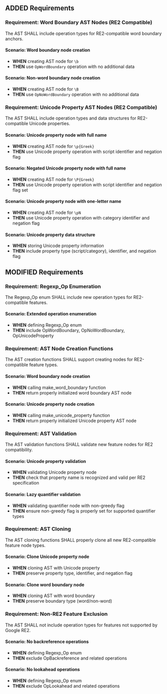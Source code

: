 ## ADDED Requirements

### Requirement: Word Boundary AST Nodes (RE2 Compatible)
The AST SHALL include operation types for RE2-compatible word boundary anchors.

#### Scenario: Word boundary node creation
- **WHEN** creating AST node for `\b`
- **THEN** use `OpWordBoundary` operation with no additional data

#### Scenario: Non-word boundary node creation
- **WHEN** creating AST node for `\B`
- **THEN** use `OpNoWordBoundary` operation with no additional data

### Requirement: Unicode Property AST Nodes (RE2 Compatible)
The AST SHALL include operation types and data structures for RE2-compatible Unicode properties.

#### Scenario: Unicode property node with full name
- **WHEN** creating AST node for `\p{Greek}`
- **THEN** use Unicode property operation with script identifier and negation flag

#### Scenario: Negated Unicode property node with full name
- **WHEN** creating AST node for `\P{Greek}`
- **THEN** use Unicode property operation with script identifier and negation flag set

#### Scenario: Unicode property node with one-letter name
- **WHEN** creating AST node for `\pN`
- **THEN** use Unicode property operation with category identifier and negation flag

#### Scenario: Unicode property data structure
- **WHEN** storing Unicode property information
- **THEN** include property type (script/category), identifier, and negation flag

## MODIFIED Requirements

### Requirement: Regexp_Op Enumeration
The Regexp_Op enum SHALL include new operation types for RE2-compatible features.

#### Scenario: Extended operation enumeration
- **WHEN** defining Regexp_Op enum
- **THEN** include OpWordBoundary, OpNoWordBoundary, OpUnicodeProperty

### Requirement: AST Node Creation Functions
The AST creation functions SHALL support creating nodes for RE2-compatible feature types.

#### Scenario: Word boundary node creation
- **WHEN** calling make_word_boundary function
- **THEN** return properly initialized word boundary AST node

#### Scenario: Unicode property node creation
- **WHEN** calling make_unicode_property function
- **THEN** return properly initialized Unicode property AST node

### Requirement: AST Validation
The AST validation functions SHALL validate new feature nodes for RE2 compatibility.

#### Scenario: Unicode property validation
- **WHEN** validating Unicode property node
- **THEN** check that property name is recognized and valid per RE2 specification

#### Scenario: Lazy quantifier validation
- **WHEN** validating quantifier node with non-greedy flag
- **THEN** ensure non-greedy flag is properly set for supported quantifier types

### Requirement: AST Cloning
The AST cloning functions SHALL properly clone all new RE2-compatible feature node types.

#### Scenario: Clone Unicode property node
- **WHEN** cloning AST with Unicode property
- **THEN** preserve property type, identifier, and negation flag

#### Scenario: Clone word boundary node
- **WHEN** cloning AST with word boundary
- **THEN** preserve boundary type (word/non-word)

### Requirement: Non-RE2 Feature Exclusion
The AST SHALL not include operation types for features not supported by Google RE2.

#### Scenario: No backreference operations
- **WHEN** defining Regexp_Op enum
- **THEN** exclude OpBackreference and related operations

#### Scenario: No lookahead operations
- **WHEN** defining Regexp_Op enum
- **THEN** exclude OpLookahead and related operations